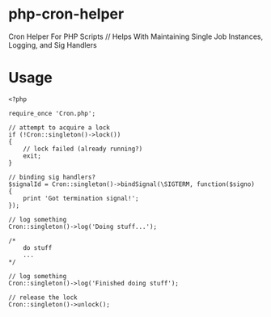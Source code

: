 php-cron-helper
===============

Cron Helper For PHP Scripts // Helps With Maintaining Single Job Instances, Logging, and Sig Handlers


Usage
=====

```
<?php

require_once 'Cron.php';

// attempt to acquire a lock
if (!Cron::singleton()->lock())
{
	// lock failed (already running?)
	exit;
}

// binding sig handlers?
$signalId = Cron::singleton()->bindSignal(\SIGTERM, function($signo)
{
	print 'Got termination signal!';
});

// log something
Cron::singleton()->log('Doing stuff...');

/*
	do stuff
	...
*/

// log something
Cron::singleton()->log('Finished doing stuff');

// release the lock
Cron::singleton()->unlock();
```
